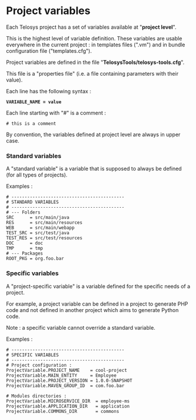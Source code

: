 # Project variables

Each Telosys project has a set of variables available at "**project level**".&#x20;

This is the highest level of variable definition. These variables are usable everywhere in the current project : in templates files (".vm") and in bundle configuration file ("templates.cfg").

Project variables are defined in the file "**TelosysTools/telosys-tools.cfg**".

This file is a "properties file" (i.e. a file containing parameters with their value).

Each line has the following syntax :

<pre><code><strong>VARIABLE_NAME = value</strong></code></pre>

Each line starting with "#" is a comment :

```
# this is a comment
```

By convention, the variables defined at project level are always in upper case.



### Standard variables&#x20;

A "standard variable" is a variable that is supposed to always be defined (for all types of projects).

Examples :

```
# -------------------------------------------
# STANDARD VARIABLES 
# -------------------------------------------
# --- Folders 
SRC      = src/main/java
RES      = src/main/resources
WEB      = src/main/webapp
TEST_SRC = src/test/java
TEST_RES = src/test/resources
DOC      = doc
TMP      = tmp
# --- Packages
ROOT_PKG = org.foo.bar
```



### Specific variables&#x20;

A "project-specific variable" is a variable defined for the specific needs of a project.

For example, a project variable can be defined in a project to generate PHP code and not defined in another project which aims to generate Python code.

Note : a specific variable cannot override a standard variable.

Examples :

```
# -------------------------------------------
# SPECIFIC VARIABLES 
# -------------------------------------------
# Project configuration :
ProjectVariable.PROJECT_NAME    = cool-project
ProjectVariable.MAIN_ENTITY     = Employee
ProjectVariable.PROJECT_VERSION = 1.0.0-SNAPSHOT
ProjectVariable.MAVEN_GROUP_ID  = com.foo.bar

# Modules directories :
ProjectVariable.MICROSERVICE_DIR  = employee-ms
ProjectVariable.APPLICATION_DIR   = application
ProjectVariable.COMMONS_DIR       = commons
```
